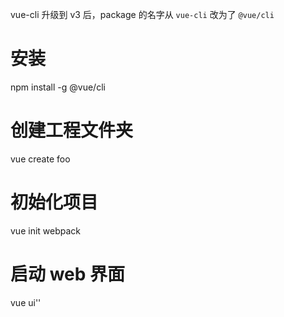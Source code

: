
vue-cli 升级到 v3 后，package 的名字从 `vue-cli` 改为了 `@vue/cli`


# 安装

npm install -g @vue/cli

# 创建工程文件夹
vue create foo

# 初始化项目
vue init webpack

# 启动 web 界面
vue ui''